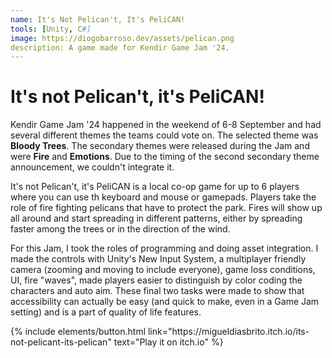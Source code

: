 ```yaml
---
name: It's Not Pelican't, It's PeliCAN!
tools: [Unity, C#]
image: https://diogobarroso.dev/assets/pelican.png
description: A game made for Kendir Game Jam '24.
---
```


# It's not Pelican't, it's PeliCAN!

Kendir Game Jam '24 happened in the weekend of 6-8 September and had several different themes the teams could vote on. The selected theme was **Bloody Trees**. The secondary themes were released during the Jam and were **Fire** and **Emotions**. Due to the timing of the second secondary theme announcement, we couldn't integrate it.

It's not Pelican't, it's PeliCAN is a local co-op game for up to 6 players where you can use th keyboard and mouse or gamepads. Players take the role of fire fighting pelicans that have to protect the park. Fires will show up all around and start spreading in different patterns, either by spreading faster among the trees or in the direction of the wind.

For this Jam, I took the roles of programming and doing asset integration. I made the controls with Unity's New Input System, a multiplayer friendly camera (zooming and moving to include everyone), game loss conditions, UI, fire "waves", made players easier to distinguish by color coding the characters and auto aim. These final two tasks were made to show that accessibility can actually be easy (and quick to make, even in a Game Jam setting) and is a part of quality of life features.

<p class="text-center">
{% include elements/button.html link="https://migueldiasbrito.itch.io/its-not-pelicant-its-pelican" text="Play it on itch.io" %}
</p>